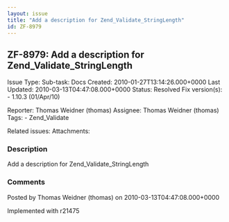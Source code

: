 ```yaml
---
layout: issue
title: "Add a description for Zend_Validate_StringLength"
id: ZF-8979
---
```


ZF-8979: Add a description for Zend\_Validate\_StringLength
-----------------------------------------------------------

 Issue Type: Sub-task: Docs Created: 2010-01-27T13:14:26.000+0000 Last Updated: 2010-03-13T04:47:08.000+0000 Status: Resolved Fix version(s): - 1.10.3 (01/Apr/10)
 
 Reporter:  Thomas Weidner (thomas)  Assignee:  Thomas Weidner (thomas)  Tags: - Zend\_Validate
 
 Related issues: 
 Attachments: 
### Description

Add a description for Zend\_Validate\_StringLength

 

 

### Comments

Posted by Thomas Weidner (thomas) on 2010-03-13T04:47:08.000+0000

Implemented with r21475

 

 